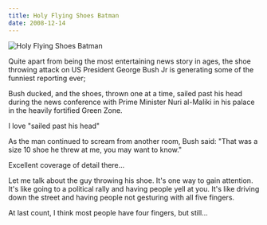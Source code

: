 ```yaml
---
title: Holy Flying Shoes Batman
date: 2008-12-14
---
```


![Holy Flying Shoes Batman](https://source.unsplash.com/l7dbl-sUg3k/1600x900)

Quite apart from being the most entertaining news story in ages, the shoe throwing attack on US President George Bush Jr is generating some of the funniest reporting ever;

Bush ducked, and the shoes, thrown one at a time, sailed past his head during the news conference with Prime Minister Nuri al-Maliki in his palace in the heavily fortified Green Zone.

I love "sailed past his head"

As the man continued to scream from another room, Bush said: "That was a size 10 shoe he threw at me, you may want to know."

Excellent coverage of detail there...

Let me talk about the guy throwing his shoe. It's one way to gain attention. It's like going to a political rally and having people yell at you. It's like driving down the street and having people not gesturing with all five fingers.

At last count, I think most people have four fingers, but still...